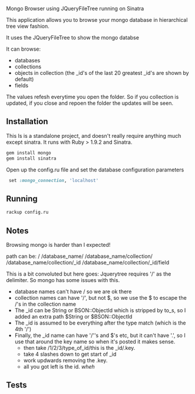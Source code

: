 Mongo Browser using JQueryFileTree running on Sinatra

This application allows you to browse your mongo database in hierarchical tree view fashion.

It uses the JQueryFileTree to show the mongo databse

It can browse:
  * databases
  * collections
  * objects in collection (the _id's of the last 20 greatest _id's are shown by default)
  * fields

The values refesh everytime you open the folder. So if you collection is updated, if you close and repoen the folder the updates will be seen.

## Installation

This Is is a standalone project, and doesn't really require anything much except sinatra. It runs with Ruby > 1.9.2 and Sinatra.

```sh
gem install mongo
gem install sinatra
```

Open up the config.ru file and set the database configuration parameters
```ruby
 set :mongo_connection, 'localhost'
```

## Running

```sh
rackup config.ru
```

## Notes

 Browsing mongo is harder than I expected!


path can be:
/
/database_name/
/database_name/collection/
/database_name/collection/_id
/database_name/collection/_id/field

This is a bit convoluted but here goes:
  Jquerytree requires '/' as the delimiter. So mongo has some issues with this.
  * database names can't have / so we are ok there
  * collection names can have '/', but not $, so we use the $ to escape the /'s in the collection name
  * The _id can be String or BSON::ObjectId which is stripped by to_s, so I added an extra path $String or $BSON::ObjectId
  * The _id is assumed to be everything after the type match (which is the 4th '/')
  * Finally, the _id name can have '/''s and $'s etc, but it can't have '.', so I use that around the key name so when it's posted it makes sense.
      - then take /1/2/3/type_of_id/this is the _id/.key.
      - take 4 slashes down to get start of _id
      - work updwards removing the .key.
      - all you got left is the id. _wheh_


## Tests





